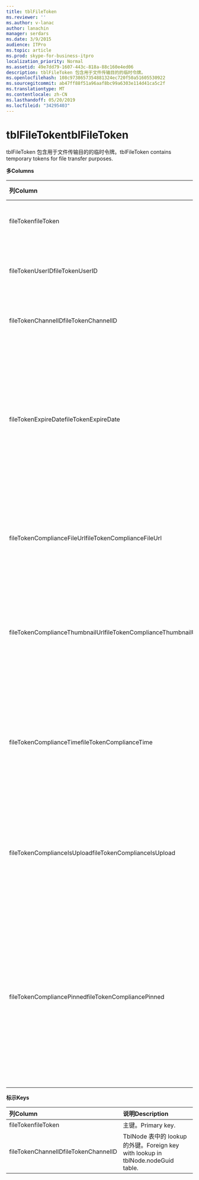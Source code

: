 ```yaml
---
title: tblFileToken
ms.reviewer: ''
ms.author: v-lanac
author: lanachin
manager: serdars
ms.date: 3/9/2015
audience: ITPro
ms.topic: article
ms.prod: skype-for-business-itpro
localization_priority: Normal
ms.assetid: 49e7dd79-1607-443c-818a-88c160e4ed06
description: tblFileToken 包含用于文件传输目的的临时令牌。
ms.openlocfilehash: 108c9738657354881324ec720f50a51605530922
ms.sourcegitcommit: ab47ff88f51a96aaf8bc99a6303e114d41ca5c2f
ms.translationtype: MT
ms.contentlocale: zh-CN
ms.lasthandoff: 05/20/2019
ms.locfileid: "34295403"
---
```

# <a name="tblfiletoken"></a><span data-ttu-id="767cd-103">tblFileToken</span><span class="sxs-lookup"><span data-stu-id="767cd-103">tblFileToken</span></span>
 
<span data-ttu-id="767cd-104">tblFileToken 包含用于文件传输目的的临时令牌。</span><span class="sxs-lookup"><span data-stu-id="767cd-104">tblFileToken contains temporary tokens for file transfer purposes.</span></span>
  
<span data-ttu-id="767cd-105">**多**</span><span class="sxs-lookup"><span data-stu-id="767cd-105">**Columns**</span></span>

|<span data-ttu-id="767cd-106">**列**</span><span class="sxs-lookup"><span data-stu-id="767cd-106">**Column**</span></span>|<span data-ttu-id="767cd-107">**类型**</span><span class="sxs-lookup"><span data-stu-id="767cd-107">**Type**</span></span>|<span data-ttu-id="767cd-108">**说明**</span><span class="sxs-lookup"><span data-stu-id="767cd-108">**Description**</span></span>|
|:-----|:-----|:-----|
|<span data-ttu-id="767cd-109">fileToken</span><span class="sxs-lookup"><span data-stu-id="767cd-109">fileToken</span></span>  <br/> |<span data-ttu-id="767cd-110">nvarchar (50), not null</span><span class="sxs-lookup"><span data-stu-id="767cd-110">nvarchar (50), not null</span></span>  <br/> |<span data-ttu-id="767cd-111">唯一标记 (GUID)。</span><span class="sxs-lookup"><span data-stu-id="767cd-111">Unique token (a GUID).</span></span>  <br/> |
|<span data-ttu-id="767cd-112">fileTokenUserID</span><span class="sxs-lookup"><span data-stu-id="767cd-112">fileTokenUserID</span></span>  <br/> |<span data-ttu-id="767cd-113">int, not null</span><span class="sxs-lookup"><span data-stu-id="767cd-113">int, not null</span></span>  <br/> |<span data-ttu-id="767cd-114">传输文件的主体的 ID。</span><span class="sxs-lookup"><span data-stu-id="767cd-114">ID of the principal that is transferring the file.</span></span>  <br/> |
|<span data-ttu-id="767cd-115">fileTokenChannelID</span><span class="sxs-lookup"><span data-stu-id="767cd-115">fileTokenChannelID</span></span>  <br/> |<span data-ttu-id="767cd-116">GUID, not null</span><span class="sxs-lookup"><span data-stu-id="767cd-116">GUID, not null</span></span>  <br/> |<span data-ttu-id="767cd-117">聊天室节点的 GUID。</span><span class="sxs-lookup"><span data-stu-id="767cd-117">GUID of the chat room node.</span></span>  <br/> |
|<span data-ttu-id="767cd-118">fileTokenExpireDate</span><span class="sxs-lookup"><span data-stu-id="767cd-118">fileTokenExpireDate</span></span>  <br/> |<span data-ttu-id="767cd-119">datetime, not null</span><span class="sxs-lookup"><span data-stu-id="767cd-119">datetime, not null</span></span>  <br/> |<span data-ttu-id="767cd-120">过期时间。</span><span class="sxs-lookup"><span data-stu-id="767cd-120">Expiration time.</span></span> <span data-ttu-id="767cd-121">(令牌将在30分钟后到期, 除非已固定 (请参阅本专栏中的以下说明)。</span><span class="sxs-lookup"><span data-stu-id="767cd-121">(Tokens expire after 30 minutes, unless pinned (see the following descriptions in this column).</span></span>  <br/> |
|<span data-ttu-id="767cd-122">fileTokenComplianceFileUrl</span><span class="sxs-lookup"><span data-stu-id="767cd-122">fileTokenComplianceFileUrl</span></span>  <br/> |<span data-ttu-id="767cd-123">nvarchar(256)</span><span class="sxs-lookup"><span data-stu-id="767cd-123">nvarchar(256)</span></span>  <br/> |<span data-ttu-id="767cd-124">已传送文件的 URL (用于合规性服务使用)。</span><span class="sxs-lookup"><span data-stu-id="767cd-124">URL of the transferred file (for Compliance service use).</span></span>  <br/> |
|<span data-ttu-id="767cd-125">fileTokenComplianceThumbnailUrl</span><span class="sxs-lookup"><span data-stu-id="767cd-125">fileTokenComplianceThumbnailUrl</span></span>  <br/> |<span data-ttu-id="767cd-126">nvarchar(256)</span><span class="sxs-lookup"><span data-stu-id="767cd-126">nvarchar(256)</span></span>  <br/> |<span data-ttu-id="767cd-127">传输文件的缩略图的 URL (适用于合规性服务使用)。</span><span class="sxs-lookup"><span data-stu-id="767cd-127">URL of the thumbnail for the transferred file (for Compliance service use).</span></span>  <br/> |
|<span data-ttu-id="767cd-128">fileTokenComplianceTime</span><span class="sxs-lookup"><span data-stu-id="767cd-128">fileTokenComplianceTime</span></span>  <br/> |<span data-ttu-id="767cd-129">datetime2</span><span class="sxs-lookup"><span data-stu-id="767cd-129">datetime2</span></span>  <br/> |<span data-ttu-id="767cd-130">实际文件传输操作的时间戳 (用于合规性服务使用)。</span><span class="sxs-lookup"><span data-stu-id="767cd-130">Timestamp for the actual file transfer operation (for Compliance service use).</span></span>  <br/> |
|<span data-ttu-id="767cd-131">fileTokenComplianceIsUpload</span><span class="sxs-lookup"><span data-stu-id="767cd-131">fileTokenComplianceIsUpload</span></span>  <br/> |<span data-ttu-id="767cd-132">bit</span><span class="sxs-lookup"><span data-stu-id="767cd-132">bit</span></span>  <br/> |<span data-ttu-id="767cd-133">如果上载, 则为 True;如果下载 (适用于合规性服务使用), 则为 False。</span><span class="sxs-lookup"><span data-stu-id="767cd-133">True if upload; False if download (for Compliance service use).</span></span>  <br/> |
|<span data-ttu-id="767cd-134">fileTokenCompliancePinned</span><span class="sxs-lookup"><span data-stu-id="767cd-134">fileTokenCompliancePinned</span></span>  <br/> |<span data-ttu-id="767cd-135">位, not null</span><span class="sxs-lookup"><span data-stu-id="767cd-135">bit, not null</span></span>  <br/> |<span data-ttu-id="767cd-136">如果标记已固定, 则为 True。</span><span class="sxs-lookup"><span data-stu-id="767cd-136">True if token is pinned.</span></span> <span data-ttu-id="767cd-137">它用于在表中保留令牌, 直到合规性服务有机会从中检索相关字段。</span><span class="sxs-lookup"><span data-stu-id="767cd-137">It's used to keep the token in the table until Compliance service has a chance to retrieve the relevant fields from it.</span></span>  <br/> |
   
<span data-ttu-id="767cd-138">**标示**</span><span class="sxs-lookup"><span data-stu-id="767cd-138">**Keys**</span></span>

|<span data-ttu-id="767cd-139">**列**</span><span class="sxs-lookup"><span data-stu-id="767cd-139">**Column**</span></span>|<span data-ttu-id="767cd-140">**说明**</span><span class="sxs-lookup"><span data-stu-id="767cd-140">**Description**</span></span>|
|:-----|:-----|
|<span data-ttu-id="767cd-141">fileToken</span><span class="sxs-lookup"><span data-stu-id="767cd-141">fileToken</span></span>  <br/> |<span data-ttu-id="767cd-142">主键。</span><span class="sxs-lookup"><span data-stu-id="767cd-142">Primary key.</span></span>  <br/> |
|<span data-ttu-id="767cd-143">fileTokenChannelID</span><span class="sxs-lookup"><span data-stu-id="767cd-143">fileTokenChannelID</span></span>  <br/> |<span data-ttu-id="767cd-144">TblNode 表中的 lookup 的外键。</span><span class="sxs-lookup"><span data-stu-id="767cd-144">Foreign key with lookup in tblNode.nodeGuid table.</span></span>  <br/> |
   

